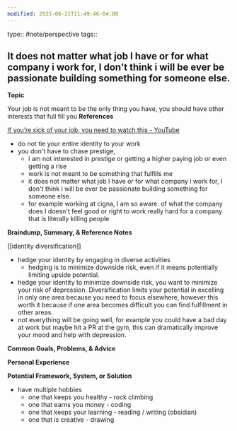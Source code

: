 ```yaml
---
modified: 2025-06-21T11:49:46-04:00
---
```

type:: #note/perspective
tags::
## It does not matter what job I have or for what company i work for, I don't think i will be ever be passionate building something for someone else. 

**Topic**
<!-- What are you writing about from The Queue? This can be a quote, tweet, idea, thought, interest, or even a broad topic. -->
Your job is not meant to be the only thing you have, you should have other interests that full fill you
**References**
<!-- What quotes, books, or external content are relevant to this topic? Where did you find this information? -->
[If you’re sick of your job, you need to watch this - YouTube](https://www.youtube.com/watch?v=Zl0EfP33v0k&t=1280s)
- do not tie your entire identity to your work
- you don't have to chase prestige, 
	- i am not interested in prestige or getting a higher paying job or even getting a rise
	- work is not meant to be something that fulfills me 
	- it does not matter what job I have or for what company i work for, I don't think i will be ever be passionate building something for someone else. 
	- for example working at cigna, I am so aware. of what the company does I doesn't feel good or right to work really hard for a company that is literally killing people 


**Braindump, Summary, & Reference Notes**
<!-- What thoughts, summaries, and existing notes come to mind regarding this topic? -->
[[identity diversification]]
- hedge your identity by engaging in diverse activities
	-  hedging is to minimize downside risk, even if it means potentially limiting upside potential.
- hedge your identity to minimize downside risk, you want to minimize your risk of depression. Diversification limits your potential in excelling in only one area because you need to focus elsewhere, however this worth it because if one area becomes difficult you can find fulfillment in other areas.
- not everything will be going well, for example you could have a bad day at work but maybe hit a PR at the gym, this can dramatically improve your mood and help with depression.

**Common Goals, Problems, & Advice**
<!-- What are the common goals related to this topic? What problems arise, and what typical advice is offered to solve them? -->

**Personal Experience**
<!-- What personal experiences, stories, or problems have you faced that relate to this topic? -->

**Potential Framework, System, or Solution**
<!-- What memorable, step-by-step solution, framework, or system can be created to address this topic? -->
- have multiple hobbies
	- one that keeps you healthy - rock climbing
	- one that earns you money - coding
	- one that keeps your learning - reading / writing (obsidian)
	- one that is creative  - drawing